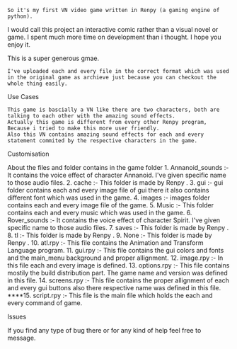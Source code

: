 	So it's my first VN video game written in Renpy (a gaming engine of python).

I would call this project an interactive comic rather than a visual novel or game. I spent much more time on development than i thought. I hope you enjoy it. 

This is a super generous gmae.

    I've uploaded each and every file in the correct format which was used in the original game as archieve just because you can checkout the whole thing easily.

Use Cases

    This game is bascially a VN like there are two characters, both are talking to each other with the amazing sound effects.
    Actually this game is different from every other Renpy program, Because i tried to make this more user friendly.
    Also this VN contains amazing sound effects for each and every statement commited by the respective characters in the game.
    

Customisation

About the files and folder contains in the game folder
    1. Annanoid_sounds :- It contains the voice effect of character Annanoid. I've given specific name to those audio files.
    2. cache :- This folder is made by Renpy .
    3. gui :- gui folder contains each and every image file of gui there it also contains different font which was used in the game.
    4. images :- images folder contains each and every image file of the game.
    5. Music :- This folder contains each and every music which was used in the game.
    6. Rover_sounds :- It contains the voice effect of character Spirit. I've given specific name to those audio files.
    7. saves :- This folder is made by Renpy .
    8. tl :- This folder is made by Renpy .
    9. None :- This folder is made by Renpy .
    10. atl.rpy :- This file contains the Animation and Transform Language program.
    11. gui.rpy :- This file contains the gui colors and fonts and the main_menu background and proper allignment.
    12. image.rpy :- In this file each and every image is defined.
    13. options.rpy :- This file contains mostily the build distribution part. The game name and version was defined in this file.
    14. screens.rpy :- This file contains the proper allignment of each and every gui buttons also there respective name was defined in this file.
****15. script.rpy :- This file is the main file which holds the each and every command of game.    

    

Issues

If you find any type of bug there or for any kind of help feel free to message.
